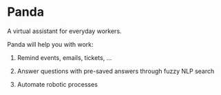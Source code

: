 # Panda
A virtual assistant for everyday workers.

Panda will help you with work: 

1. Remind events, emails, tickets, ...

2. Answer questions with pre-saved answers through fuzzy NLP search

3. Automate robotic processes

